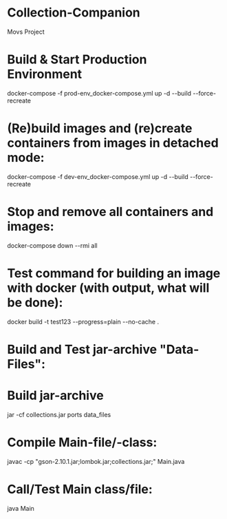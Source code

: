 # Collection-Companion
Movs Project

# Build & Start Production Environment
docker-compose -f prod-env_docker-compose.yml up -d --build --force-recreate

# (Re)build images and (re)create containers from images in detached mode:
docker-compose -f dev-env_docker-compose.yml up -d --build --force-recreate

# Stop and remove all containers and images:
docker-compose down --rmi all

# Test command for building an image with docker (with output, what will be done):
docker build -t test123 --progress=plain --no-cache .


# Build and Test jar-archive "Data-Files":
# Build jar-archive
jar -cf collections.jar ports data_files

# Compile Main-file/-class:
javac -cp "gson-2.10.1.jar;lombok.jar;collections.jar;" Main.java

# Call/Test Main class/file:
java Main
